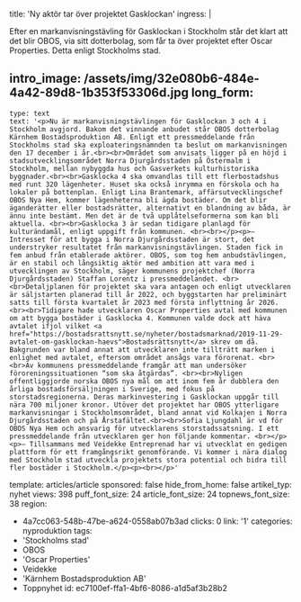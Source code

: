 title: 'Ny aktör tar över projektet Gasklockan'
ingress: |
  <p>Efter en markanvisningstävling för Gasklockan i Stockholm står det klart att det blir OBOS, via sitt dotterbolag, som får ta över projektet efter Oscar Properties. Detta enligt Stockholms stad.
  </p>
  
intro_image: /assets/img/32e080b6-484e-4a42-89d8-1b353f53306d.jpg
long_form:
  -
    type: text
    text: '<p>Nu är markanvisningstävlingen för Gasklockan 3 och 4 i Stockholm avgjord. Bakom det vinnande anbudet står OBOS dotterbolag Kärnhem Bostadsproduktion AB. Enligt ett pressmeddelande från Stockholms stad ska exploateringsnämnden ta beslut om markanvisningen den 17 december i år.<br><br>Området som anvisats ligger på en höjd i stadsutvecklingsområdet Norra Djurgårdsstaden på Östermalm i Stockholm, mellan nybyggda hus och Gasverkets kulturhistoriska byggnader.<br><br>Gasklocka 4 ska omvandlas till ett flerbostadshus med runt 320 lägenheter. Huset ska också inrymma en förskola och ha lokaler på bottenplan. Enligt Lina Brantemark, affärsutvecklingschef OBOS Nya Hem, kommer lägenheterna bli ägda bostäder. Om det blir äganderätter eller bostadsrätter, alternativt en blandning av båda, är ännu inte bestämt. Men det är de två upplåtelseformerna som kan bli aktuella. <br><br>Gasklocka 3 är sedan tidigare planlagd för kulturändamål, enligt uppgift från kommunen. <br><br></p><p>– Intresset för att bygga i Norra Djurgårdsstaden är stort, det understryker resultatet från markanvisningstävlingen. Staden fick in fem anbud från etablerade aktörer. OBOS, som tog hem anbudstävlingen, är en stabil och långsiktig aktör med ambition att vara med i utvecklingen av Stockholm, säger kommunens projektchef (Norra Djurgårdsstaden) Staffan Lorentz i pressmeddelandet. <br><br>Detaljplanen för projektet ska vara antagen och enligt utvecklaren är säljstarten planerad till år 2022, och byggstarten har preliminärt satts till första kvartalet år 2023 med första inflyttning år 2026. <br><br>Tidigare hade utvecklaren Oscar Properties avtal med kommunen om att bygga bostäder i Gasklocka 4. Kommunen valde dock att häva avtalet ifjol vilket <a href="https://bostadsrattsnytt.se/nyheter/bostadsmarknad/2019-11-29-avtalet-om-gasklockan-haevs">Bostadsrättsnytt</a> skrev om då. Bakgrunden var bland annat att utvecklaren inte tillträtt marken i enlighet med avtalet, eftersom området ansågs vara förorenat. <br><br>Av kommunens pressmeddelande framgår att man undersöker föroreningssituationen “som ska åtgärdas”. <br><br>Nyligen offentliggjorde norska OBOS nya mål om att inom fem år dubblera den årliga bostadsförsäljningen i Sverige, med fokus på storstadsregionerna. Deras markinvestering i Gasklockan uppgår till nära 700 miljoner kronor. Utöver det projektet har OBOS ytterligare markanvisningar i Stockholmsområdet, bland annat vid Kolkajen i Norra Djurgårdsstaden och på Årstafältet.<br><br>Sofia Ljungdahl är vd för OBOS Nya Hem och ansvarig för utvecklarens storstadssatsning. I ett pressmeddelande från utvecklaren ger hon följande kommentar. <br></p><p>– Tillsammans med Veidekke Entreprenad har vi utvecklat en gedigen plattform för ett framgångsrikt genomförande. Vi kommer i nära dialog med Stockholm stad utveckla projektets stora potential och bidra till fler bostäder i Stockholm.</p><p><br></p>'
template: articles/article
sponsored: false
hide_from_home: false
artikel_typ: nyhet
views: 398
puff_font_size: 24
article_font_size: 24
topnews_font_size: 38
region:
  - 4a7cc063-548b-47be-a624-0558ab07b3ad
clicks: 0
link: '1'
categories: nyproduktion
tags:
  - 'Stockholms stad'
  - OBOS
  - 'Oscar Properties'
  - Veidekke
  - 'Kärnhem Bostadsproduktion AB'
  - Toppnyhet
id: ec7100ef-ffa1-4bf6-8086-a1d5af3b28b2
